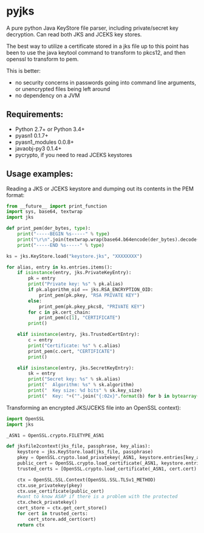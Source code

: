 pyjks
=====

A pure python Java KeyStore file parser, including private/secret key decryption. Can read both JKS and JCEKS key stores.

The best way to utilize a certificate stored in a jks file up to this point has been
to use the java keytool command to transform to pkcs12, and then openssl to transform to pem.

This is better:
 -  no security concerns in passwords going into command line arguments, or unencrypted files being left around
 -  no dependency on a JVM

## Requirements:

 * Python 2.7+ or Python 3.4+
 * pyasn1 0.1.7+
 * pyasn1_modules 0.0.8+
 * javaobj-py3 0.1.4+
 * pycrypto, if you need to read JCEKS keystores

## Usage examples:

Reading a JKS or JCEKS keystore and dumping out its contents in the PEM format:
```python
from __future__ import print_function
import sys, base64, textwrap
import jks

def print_pem(der_bytes, type):
    print("-----BEGIN %s-----" % type)
    print("\r\n".join(textwrap.wrap(base64.b64encode(der_bytes).decode('ascii'), 64)))
    print("-----END %s-----" % type)

ks = jks.KeyStore.load("keystore.jks", "XXXXXXXX")

for alias, entry in ks.entries.items():
    if isinstance(entry, jks.PrivateKeyEntry):
        pk = entry
        print("Private key: %s" % pk.alias)
        if pk.algorithm_oid == jks.RSA_ENCRYPTION_OID:
            print_pem(pk.pkey, "RSA PRIVATE KEY")
        else:
            print_pem(pk.pkey_pkcs8, "PRIVATE KEY")
        for c in pk.cert_chain:
            print_pem(c[1], "CERTIFICATE")
        print()

    elif isinstance(entry, jks.TrustedCertEntry):
        c = entry
        print("Certificate: %s" % c.alias)
        print_pem(c.cert, "CERTIFICATE")
        print()

    elif isinstance(entry, jks.SecretKeyEntry):
        sk = entry
        print("Secret key: %s" % sk.alias)
        print("  Algorithm: %s" % sk.algorithm)
        print("  Key size: %d bits" % sk.key_size)
        print("  Key: "+("".join("{:02x}".format(b) for b in bytearray(sk.key))))
```


Transforming an encrypted JKS/JCEKS file into an OpenSSL context):
```python
import OpenSSL
import jks

_ASN1 = OpenSSL.crypto.FILETYPE_ASN1

def jksfile2context(jks_file, passphrase, key_alias):
    keystore = jks.KeyStore.load(jks_file, passphrase)
    pkey = OpenSSL.crypto.load_privatekey(_ASN1, keystore.entries[key_alias].pkey)
    public_cert = OpenSSL.crypto.load_certificate(_ASN1, keystore.entries[key_alias].cert_chain[0][1])
    trusted_certs = [OpenSSL.crypto.load_certificate(_ASN1, cert.cert) if isinstance(cert, jks.TrustedCertEntry) for alias, cert in keystore.entries]

    ctx = OpenSSL.SSL.Context(OpenSSL.SSL.TLSv1_METHOD)
    ctx.use_privatekey(pkey)
    ctx.use_certificate(public_cert)
    #want to know ASAP if there is a problem with the protected
    ctx.check_privatekey()
    cert_store = ctx.get_cert_store()
    for cert in trusted_certs:
        cert_store.add_cert(cert)
    return ctx

```

